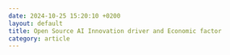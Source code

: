 ```yaml
---
date: 2024-10-25 15:20:10 +0200
layout: default
title: Open Source AI Innovation driver and Economic factor
category: article
---
```


